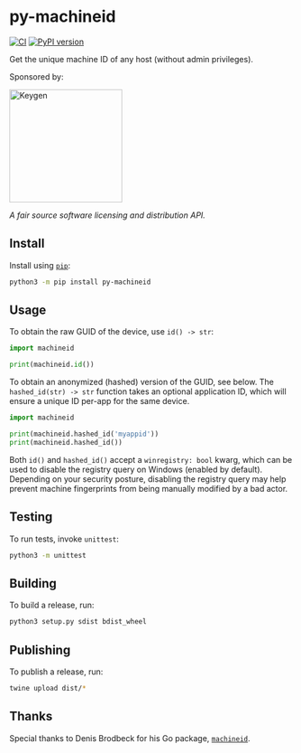 # py-machineid

[![CI](https://github.com/keygen-sh/py-machineid/actions/workflows/test.yml/badge.svg)](https://github.com/keygen-sh/py-machineid/actions)
[![PyPI version](https://badge.fury.io/py/py-machineid.svg)](https://badge.fury.io/py/py-machineid)

Get the unique machine ID of any host (without admin privileges).

Sponsored by:

<a href="https://keygen.sh?ref=py-machineid">
  <div>
    <img src="https://keygen.sh/images/logo-pill.png" width="200" alt="Keygen">
  </div>
</a>

_A fair source software licensing and distribution API._

## Install

Install using [`pip`](https://docs.python.org/3/installing/index.html):

```bash
python3 -m pip install py-machineid
```

## Usage

To obtain the raw GUID of the device, use `id() -> str`:

```python
import machineid

print(machineid.id())
```

To obtain an anonymized (hashed) version of the GUID, see below. The
`hashed_id(str) -> str` function takes an optional application ID,
which will ensure a unique ID per-app for the same device.

```python
import machineid

print(machineid.hashed_id('myappid'))
print(machineid.hashed_id())
```

Both `id()` and `hashed_id()` accept a `winregistry: bool` kwarg,
which can be used to disable the registry query on Windows (enabled
by default). Depending on your security posture, disabling the
registry query may help prevent machine fingerprints from
being manually modified by a bad actor.

## Testing

To run tests, invoke `unittest`:

```bash
python3 -m unittest
```

## Building

To build a release, run:

```bash
python3 setup.py sdist bdist_wheel
```

## Publishing

To publish a release, run:

```bash
twine upload dist/*
```

## Thanks

Special thanks to Denis Brodbeck for his Go package, [`machineid`](https://github.com/denisbrodbeck/machineid).
